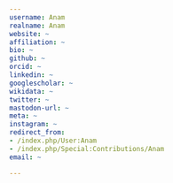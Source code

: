 ```yaml
---
username: Anam
realname: Anam
website: ~
affiliation: ~
bio: ~
github: ~
orcid: ~
linkedin: ~
googlescholar: ~
wikidata: ~
twitter: ~
mastodon-url: ~
meta: ~
instagram: ~
redirect_from:
- /index.php/User:Anam
- /index.php/Special:Contributions/Anam
email: ~

---
```

